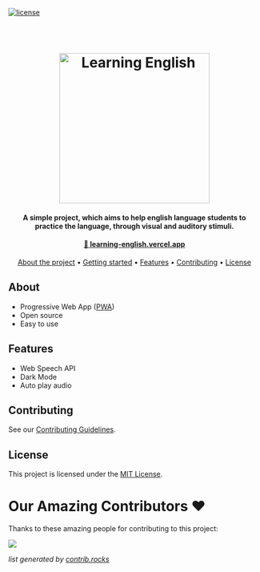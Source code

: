 [![license](https://img.shields.io/github/license/mashape/apistatus.svg?style=flat-square)](https://github.com/mathiasfc/simple-drumpad)

<h1 align="center">
  <br>
  <a href="https://github.com/mathiasfc/learning-english">
    <img src="https://github.com/mathiasfc/learning-english/blob/master/public/images/logo.png?raw=true" alt="Learning English" width="300">
  </a>
</h1>

<h4 align="center">A simple project, which aims to help english language students to practice the language, through visual and auditory stimuli.</h4>

<h4 align="center"><a href="https://learning-english.vercel.app/"/>🔗 learning-english.vercel.app</a></h4>

<p align="center">
  <a href="#about">About the project</a> •
  <a href="#started">Getting started</a> •
  <a href="#features">Features</a> •
  <a href="#contributing">Contributing</a> •
  <a href="#license">License</a>
</p>

## About

- Progressive Web App ([PWA](https://web.dev/progressive-web-apps/))
- Open source
- Easy to use

## Features

- Web Speech API
- Dark Mode
- Auto play audio

## Contributing

See our [Contributing Guidelines](CONTRIBUTING.md).

## License

This project is licensed under the [MIT License](LICENSE).

# Our Amazing Contributors ❤️

Thanks to these amazing people for contributing to this project:

<a href="https://github.com/mathiasfc/learning-english/graphs/contributors">
  <img src="https://contrib.rocks/image?repo=mathiasfc/learning-english" />
</a>

_list generated by [contrib.rocks](https://contrib.rocks)_
